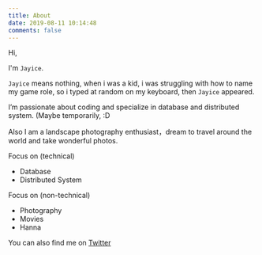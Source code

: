 ```yaml
---
title: About
date: 2019-08-11 10:14:48
comments: false
---
```

Hi,

I'm `Jayice`.  

`Jayice` means nothing, when i was a kid, i was struggling with how to name my game role, so i typed at random on my keyboard, then `Jayice` appeared.

I’m passionate about coding and specialize in database and distributed system. (Maybe temporarily, :D

Also I am a landscape photography enthusiast，dream to travel around the world and take wonderful photos.

Focus on (technical)
- Database
- Distributed System

Focus on (non-technical)
- Photography
- Movies
- Hanna


You can also find me on  [Twitter](https://twitter.com/JayiceZz)

